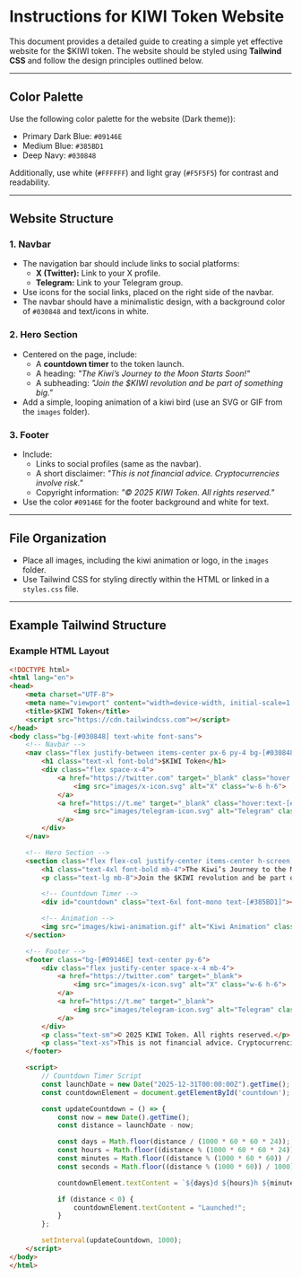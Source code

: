 # Instructions for KIWI Token Website

This document provides a detailed guide to creating a simple yet effective website for the $KIWI token. The website should be styled using **Tailwind CSS** and follow the design principles outlined below.

---

## **Color Palette**
Use the following color palette for the website (Dark theme)):

- Primary Dark Blue: `#09146E`
- Medium Blue: `#385BD1`
- Deep Navy: `#030848`

Additionally, use white (`#FFFFFF`) and light gray (`#F5F5F5`) for contrast and readability.

---

## **Website Structure**

### 1. **Navbar**
- The navigation bar should include links to social platforms:
  - **X (Twitter):** Link to your X profile.
  - **Telegram:** Link to your Telegram group.
- Use icons for the social links, placed on the right side of the navbar.
- The navbar should have a minimalistic design, with a background color of `#030848` and text/icons in white.

### 2. **Hero Section**
- Centered on the page, include:
  - A **countdown timer** to the token launch.
  - A heading: *"The Kiwi’s Journey to the Moon Starts Soon!"*
  - A subheading: *"Join the $KIWI revolution and be part of something big."*
- Add a simple, looping animation of a kiwi bird (use an SVG or GIF from the `images` folder).

### 3. **Footer**
- Include:
  - Links to social profiles (same as the navbar).
  - A short disclaimer: *"This is not financial advice. Cryptocurrencies involve risk."*
  - Copyright information: *"© 2025 KIWI Token. All rights reserved."*
- Use the color `#09146E` for the footer background and white for text.

---

## **File Organization**
- Place all images, including the kiwi animation or logo, in the `images` folder.
- Use Tailwind CSS for styling directly within the HTML or linked in a `styles.css` file.

---

## **Example Tailwind Structure**

### Example HTML Layout
```html
<!DOCTYPE html>
<html lang="en">
<head>
    <meta charset="UTF-8">
    <meta name="viewport" content="width=device-width, initial-scale=1.0">
    <title>$KIWI Token</title>
    <script src="https://cdn.tailwindcss.com"></script>
</head>
<body class="bg-[#030848] text-white font-sans">
    <!-- Navbar -->
    <nav class="flex justify-between items-center px-6 py-4 bg-[#030848]">
        <h1 class="text-xl font-bold">$KIWI Token</h1>
        <div class="flex space-x-4">
            <a href="https://twitter.com" target="_blank" class="hover:text-[#385BD1]">
                <img src="images/x-icon.svg" alt="X" class="w-6 h-6">
            </a>
            <a href="https://t.me" target="_blank" class="hover:text-[#385BD1]">
                <img src="images/telegram-icon.svg" alt="Telegram" class="w-6 h-6">
            </a>
        </div>
    </nav>

    <!-- Hero Section -->
    <section class="flex flex-col justify-center items-center h-screen text-center">
        <h1 class="text-4xl font-bold mb-4">The Kiwi’s Journey to the Moon Starts Soon!</h1>
        <p class="text-lg mb-8">Join the $KIWI revolution and be part of something big.</p>

        <!-- Countdown Timer -->
        <div id="countdown" class="text-6xl font-mono text-[#385BD1]"></div>

        <!-- Animation -->
        <img src="images/kiwi-animation.gif" alt="Kiwi Animation" class="w-40 mt-8">
    </section>

    <!-- Footer -->
    <footer class="bg-[#09146E] text-center py-6">
        <div class="flex justify-center space-x-4 mb-4">
            <a href="https://twitter.com" target="_blank">
                <img src="images/x-icon.svg" alt="X" class="w-6 h-6">
            </a>
            <a href="https://t.me" target="_blank">
                <img src="images/telegram-icon.svg" alt="Telegram" class="w-6 h-6">
            </a>
        </div>
        <p class="text-sm">© 2025 KIWI Token. All rights reserved.</p>
        <p class="text-xs">This is not financial advice. Cryptocurrencies involve risk.</p>
    </footer>

    <script>
        // Countdown Timer Script
        const launchDate = new Date("2025-12-31T00:00:00Z").getTime();
        const countdownElement = document.getElementById('countdown');

        const updateCountdown = () => {
            const now = new Date().getTime();
            const distance = launchDate - now;

            const days = Math.floor(distance / (1000 * 60 * 60 * 24));
            const hours = Math.floor((distance % (1000 * 60 * 60 * 24)) / (1000 * 60 * 60));
            const minutes = Math.floor((distance % (1000 * 60 * 60)) / (1000 * 60));
            const seconds = Math.floor((distance % (1000 * 60)) / 1000);

            countdownElement.textContent = `${days}d ${hours}h ${minutes}m ${seconds}s`;

            if (distance < 0) {
                countdownElement.textContent = "Launched!";
            }
        };

        setInterval(updateCountdown, 1000);
    </script>
</body>
</html>
